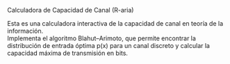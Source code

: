 Calculadora de Capacidad de Canal (R-aria)

Esta es una calculadora interactiva de la capacidad de canal en teoría de la información.   
Implementa el algoritmo Blahut–Arimoto, que permite encontrar la distribución de entrada óptima p(x)
para un canal discreto y calcular la capacidad máxima de transmisión en bits.
